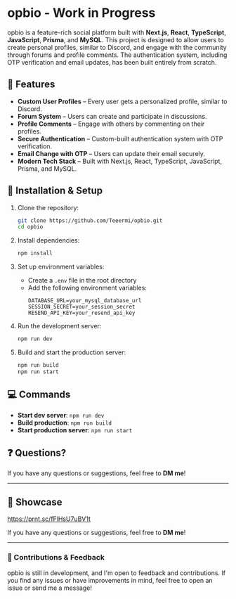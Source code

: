 # opbio - Work in Progress

opbio is a feature-rich social platform built with **Next.js**, **React**, **TypeScript**, **JavaScript**, **Prisma**, and **MySQL**. This project is designed to allow users to create personal profiles, similar to Discord, and engage with the community through forums and profile comments. The authentication system, including OTP verification and email updates, has been built entirely from scratch.

## 🚀 Features

- **Custom User Profiles** – Every user gets a personalized profile, similar to Discord.
- **Forum System** – Users can create and participate in discussions.
- **Profile Comments** – Engage with others by commenting on their profiles.
- **Secure Authentication** – Custom-built authentication system with OTP verification.
- **Email Change with OTP** – Users can update their email securely.
- **Modern Tech Stack** – Built with Next.js, React, TypeScript, JavaScript, Prisma, and MySQL.

## 🔧 Installation & Setup

1. Clone the repository:

   ```sh
   git clone https://github.com/Teeermi/opbio.git
   cd opbio
   ```

2. Install dependencies:

   ```sh
   npm install
   ```

3. Set up environment variables:

   - Create a `.env` file in the root directory
   - Add the following environment variables:
     ```env
     DATABASE_URL=your_mysql_database_url
     SESSION_SECRET=your_session_secret
     RESEND_API_KEY=your_resend_api_key
     ```

4. Run the development server:

   ```sh
   npm run dev
   ```

5. Build and start the production server:
   ```sh
   npm run build
   npm run start
   ```

## 💻 Commands

- **Start dev server**: `npm run dev`
- **Build production**: `npm run build`
- **Start production server**: `npm run start`

## ❓ Questions?

If you have any questions or suggestions, feel free to **DM me**!

---

## 🎥 Showcase

https://prnt.sc/fFlHsU7uBV1t

If you have any questions or suggestions, feel free to **DM me**!

---

### 🤝 Contributions & Feedback

opbio is still in development, and I'm open to feedback and contributions. If you find any issues or have improvements in mind, feel free to open an issue or send me a message!
